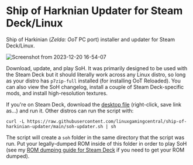 # Ship of Harknian Updater for Steam Deck/Linux
Ship of Harkinian (*Zelda: OoT* PC port) installer and updater for Steam Deck/Linux.

![Screenshot from 2023-12-20 16-54-07](https://github.com/linuxgamingcentral/ship-of-harkinian-updater/assets/101075966/d86a85ec-07c4-4bdf-9176-937f03587865)

Download, update, and play SoH. It was primarily designed to be used with the Steam Deck but it should literally work across any Linux distro, so long as your distro has `p7zip-full` installed (for installing OoT Reloaded). You can also view the SoH changelog, install a couple of Steam Deck-specific mods, and install high-resolution textures.

If you're on Steam Deck, download the [desktop file](https://raw.githubusercontent.com/linuxgamingcentral/ship-of-harkinian-updater/main/soh-updater.desktop) (right-click, save link as...) and run it. Other distros can run the script with:

`curl -L https://raw.githubusercontent.com/linuxgamingcentral/ship-of-harkinian-updater/main/soh-updater.sh | sh`

The script will create a `soh` folder in the same directory that the script was run. Put your legally-dumped ROM inside of this folder in order to play SoH (see my [ROM dumping guide for Steam Deck](https://linuxgamingcentral.com/posts/ship-of-harkinian-steam-deck-guide/) if you need to get your ROM dumped).
